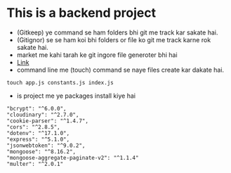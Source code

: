 # This is a backend project

- (Gitkeep) ye command se ham folders bhi git me track kar sakate hai.
- (Gitignor) se se ham koi bhi folders or file ko git me track karne rok sakate hai.
- market me kahi tarah ke git ingore file generoter bhi hai
- [Link](https://mrkandreev.name/snippets/gitignore-generator)
- command line me (touch) command se naye files create kar dakate hai.

```Ex:-
touch app.js constants.js index.js
```

- is project me ye packages install kiye hai

```
"bcrypt": "^6.0.0",
"cloudinary": "^2.7.0",
"cookie-parser": "^1.4.7",
"cors": "^2.8.5",
"dotenv": "^17.1.0",
"express": "^5.1.0",
"jsonwebtoken": "^9.0.2",
"mongoose": "^8.16.2",
"mongoose-aggregate-paginate-v2": "^1.1.4"
"multer": "^2.0.1"

```
